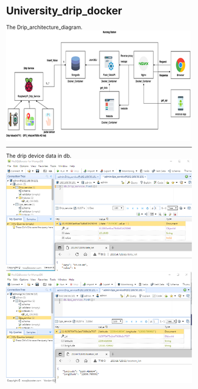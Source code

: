 # University_drip_docker

The Drip_architecture_diagram.
<img src="ReadmeImage/Drip_architecture_diagram.png" width="500" height="300" alt="0"/><br/>

---
The drip device data in db.
![image](ReadmeImage/data1.PNG)
![image](ReadmeImage/data2.PNG)
